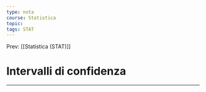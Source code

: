 ```yaml
---
type: nota
course: Statistica
topic: 
tags: STAT
---
```


Prev: [[Statistica (STAT)]]

# Intervalli di confidenza
---

